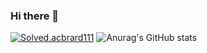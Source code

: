 ### Hi there 👋

<!--
**wooandrich/wooandrich** is a ✨ _special_ ✨ repository because its `README.md` (this file) appears on your GitHub profile.

Here are some ideas to get you started:

- 🔭 I’m currently working on ...
- 🌱 I’m currently learning ...
- 👯 I’m looking to collaborate on ...
- 🤔 I’m looking for help with ...
- 💬 Ask me about ...
- 📫 How to reach me: ...
- 😄 Pronouns: ...
- ⚡ Fun fact: ...
-->
[![Solved.acbrard111](http://mazassumnida.wtf/api/v2/generate_badge?boj={handle})](https://solved.ac/{handle})
![Anurag's GitHub stats](https://github-readme-stats.vercel.app/api?username=wooandrich&show_icons=true&theme=radical)
